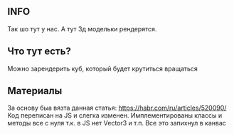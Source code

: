## INFO

Так шо тут у нас. А тут 3д модельки рендерятся.

## Что тут есть?

Можно зарендерить куб, который будет крутиться вращаться

## Материалы

За основу быа вязта данная статья:
https://habr.com/ru/articles/520090/
Код переписан на JS и слегка изменен.
Имплементированы классы и методы все с нуля т.к. в JS нет Vector3 и т.п.
Все это запихнул в канвас
